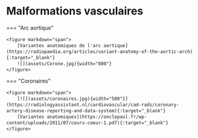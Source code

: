 # Malformations vasculaires

=== "Arc aortique"

    <figure markdown="span">
        [Variantes anatomiques de l'arc aortique](https://radiopaedia.org/articles/variant-anatomy-of-the-aortic-arch){:target="_blank"}
        ![](assets/Corone.jpg){width="800"}    
    </figure>


=== "Coronaires"

    <figure markdown="span">
        [![](assets/coronaires.jpg){width="500"}](https://radiologyassistant.nl/cardiovascular/cad-rads/coronary-artery-disease-reporting-and-data-system){:target="_blank"}  
        [Variantes anatomiques](https://onclepaul.fr/wp-content/uploads/2011/07/cours-coeur-1.pdf){:target="_blank"} 
    </figure>